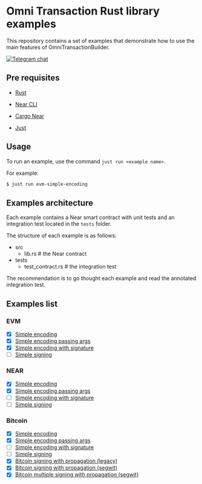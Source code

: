 # Omni Transaction Rust library examples

This repository contains a set of examples that demonstrate how to use the main features of OmniTransactionBuilder.

[![Telegram chat][telegram-badge]][telegram-url]

[telegram-badge]: https://img.shields.io/endpoint?color=neon&style=for-the-badge&url=https://tg.sumanjay.workers.dev/chain_abstraction
[telegram-url]: https://t.me/chain_abstraction

## Pre requisites

- [Rust](https://www.rust-lang.org/)

- [Near CLI](https://github.com/near/near-cli)

- [Cargo Near](https://github.com/near/cargo-near)

- [Just](https://github.com/casey/just)

## Usage

To run an example, use the command `just run <example name>`.

For example:

```bash
$ just run evm-simple-encoding
```

## Examples architecture

Each example contains a Near smart contract with unit tests and an integration test located in the `tests` folder.

The structure of each example is as follows:

- src
  - lib.rs # the Near contract
- tests
  - test_contract.rs # the integration test

The recommendation is to go thought each example and read the annotated integration test.

## Examples list

### EVM

- [x] [Simple encoding](./examples/evm-simple-encoding)
- [x] [Simple encoding passing args](./examples/evm-simple-encoding-passing-args)
- [x] [Simple encoding with signature](./examples/evm-simple-encoding-with-signature)
- [ ] [Simple signing](#)

### NEAR

- [x] [Simple encoding](./examples/near-simple-encoding)
- [x] [Simple encoding passing args](./examples/near-simple-encoding-passing-args)
- [ ] [Simple encoding with signature](#)
- [ ] [Simple signing](#)

### Bitcoin

- [x] [Simple encoding](./examples/bitcoin-simple-encoding)
- [x] [Simple encoding passing args](./examples/bitcoin-simple-encoding-passing-args)
- [ ] [Simple encoding with signature](#)
- [ ] [Simple signing](#)
- [x] [Bitcoin signing with propagation (legacy)](./examples/bitcoin-signing-with-propagation-legacy)
- [x] [Bitcoin signing with propagation (segwit)](./examples/bitcoin-signing-with-propagation-segwit)
- [x] [Bitcoin multiple signing with propagation (segwit)](./examples/bitcoin-multiple-signing-with-propagation-segwit)
